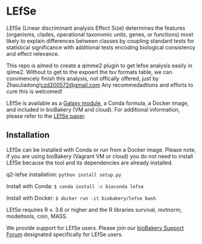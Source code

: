 **LEfSe**
==============

LEfSe (Linear discriminant analysis Effect Size) determines the features
(organisms, clades, operational taxonomic units, genes, or functions)
most likely to explain differences between classes by coupling standard
tests for statistical significance with additional tests encoding
biological consistency and effect relevance.

This repo is aimed to create a qimme2 plugin to get lefse analysis easily in qiime2.  Without to get to the  expoert the tsv formats table, we can convinencely finish this analysis, not offically offered, just by ZhaoJiadong!czd200572@gmail.com Any recommedadtions and efforts to cure this is welcomed!

LEfSe is available as a [Galaxy module](http://huttenhower.org/galaxy/),
a Conda formula, a Docker image, and included in bioBakery (VM and
cloud). For additional information, please refer to the [LEfSe
paper](http://www.ncbi.nlm.nih.gov/pubmed/21702898).

## Installation

LEfSe can be installed with Conda or run from a Docker image. Please
note, if you are using bioBakery (Vagrant VM or cloud) you do not need
to install LEfSe because the tool and its dependencies are already
installed.

q2-lefse installation: `python install setup.py`

Install with Conda: `$ conda install -c bioconda lefse`

Install with Docker: `$ docker run -it biobakery/lefse bash`

LEfSe requires R v. 3.6 or higher and the R libraries survival, mvtnorm, modeltools, coin, MASS. 

We provide support for LEfSe users. Please join our [bioBakery Support Forum](https://forum.biobakery.org/c/Downstream-analysis-and-statistics/LEfSe) designated specifically for LEfSe users. 
